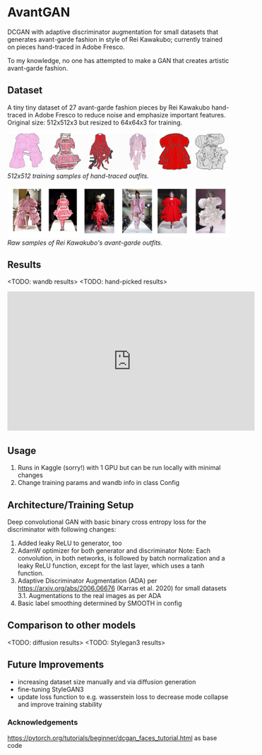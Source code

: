 # AvantGAN
DCGAN with adaptive discriminator augmentation for small datasets that generates avant-garde fashion in style of Rei Kawakubo; currently trained on pieces hand-traced in Adobe Fresco.

To my knowledge, no one has attempted to make a GAN that creates artistic avant-garde fashion.

## Dataset
A tiny tiny dataset of 27 avant-garde fashion pieces by Rei Kawakubo hand-traced in Adobe Fresco to reduce noise and emphasize important features. Original size: 512x512x3 but resized to 64x64x3 for training.

![Alt_text](sample_data/drawing_sample.png)
*512x512 training samples of hand-traced outfits.*

![Alt_text](sample_data/source_sample.png)
*Raw samples of Rei Kawakubo's avant-garde outfits.*

## Results
<TODO: wandb results>
<TODO: hand-picked results>
<iframe width="560" height="315" src="https://wandb.ai/elles/avantGAN/reports/DCGAN--Vmlldzo4Mzc3MDAx?accessToken=yt5dxpxwpfai2kpalefjr1apv4xl01lve45djpwqg5zds17smqm2lkg50prtv2g6" frameborder="0" allow="accelerometer; autoplay; encrypted-media; gyroscope; picture-in-picture" allowfullscreen></iframe>

## Usage
1. Runs in Kaggle (sorry!) with 1 GPU but can be run locally with minimal changes
2. Change training params and wandb info in class Config

## Architecture/Training Setup
Deep convolutional GAN with basic binary cross entropy loss for the discriminator with following changes:
1. Added leaky ReLU to generator, too
2. AdamW optimizer for both generator and discriminator
Note: Each convolution, in both networks, is followed by batch normalization and a leaky ReLU function, except for the last layer, which uses a tanh function. 
3. Adaptive Discriminator Augmentation (ADA) per https://arxiv.org/abs/2006.06676 (Karras et al. 2020) for small datasets  
    3.1. Augmentations to the real images as per ADA
4. Basic label smoothing determined by SMOOTH in config

## Comparison to other models
<TODO: diffusion results>
<TODO: Stylegan3 results>

## Future Improvements
* increasing dataset size manually and via diffusion generation
* fine-tuning StyleGAN3
* update loss function to e.g. wasserstein loss to decrease mode collapse and improve training stability

### Acknowledgements
https://pytorch.org/tutorials/beginner/dcgan_faces_tutorial.html as base code
